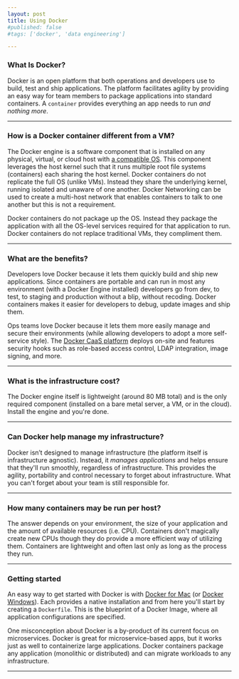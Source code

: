 ```yaml
---
layout: post
title: Using Docker
#published: false
#tags: ['docker', 'data engineering']

---
```


### What Is Docker?

Docker is an open platform that both operations and developers use to build, test and ship applications. The platform facilitates agility by providing an easy way for team members to package applications into standard containers. A `container` provides everything an app needs to run *and nothing more*. 

---

### How is a Docker container different from a VM?

The Docker engine is a software component that is installed on any physical, virtual, or cloud host with [a compatible OS](http://linuxbsdos.com/2015/04/04/6-operating-systems-designed-just-for-docker-and-other-container-runtimes/). This component leverages the host kernel such that it runs multiple root file systems (containers) each sharing the host kernel. Docker containers do not replicate the full OS (unlike VMs). Instead they share the underlying kernel, running isolated and unaware of one another. Docker Networking can be used to create a multi-host network that enables containers to talk to one another but this is not a requirement.

Docker containers do not package up the OS. Instead they package the application with all the OS-level services required for that application to run. Docker containers do not replace traditional VMs, they compliment them. 

---

### What are the benefits?

Developers love Docker because it lets them quickly build and ship new applications. Since containers are portable and can run in most any environment (with a Docker Engine installed) developers go from dev, to test, to staging and production without a blip, without recoding. Docker containers makes it easier for developers to debug, update images and ship them.

Ops teams love Docker because it lets them more easily manage and secure their environments (while allowing developers to adopt a more self-service style). The [Docker CaaS platform](https://blog.docker.com/2016/02/containers-as-a-service-caas/) deploys on-site and features security hooks such as role-based access control, LDAP integration, image signing, and more.

---

### What is the infrastructure cost?

The Docker engine itself is lightweight (around 80 MB total) and is the only required component (installed on a bare metal server, a VM, or in the cloud). Install the engine and you're done.

---

### Can Docker help manage my infrastructure?

Docker isn’t designed to manage infrastructure (the platform itself is infrastructure agnostic). Instead, it *manages applications* and helps ensure that they'll run smoothly, regardless of infrastructure. This provides the agility, portability and control necessary to forget about infrastructure. What you can't forget about your team is still responsible for.

---

### How many containers may be run per host?

The answer depends on your environment, the size of your application and the amount of available resources (i.e. CPU). Containers don't magically create new CPUs though they do provide a more efficient way of utilizing them. Containers are lightweight and often last only as long as the process they run.

---

### Getting started

An easy way to get started with Docker is with [Docker for Mac](https://www.docker.com/products/docker#/mac) (or [Docker Windows](https://www.docker.com/products/docker#/windows)). Each provides a native installation and from here you'll start by creating a `Dockerfile`. This is the blueprint of a Docker Image, where all application configurations are specified.

One misconception about Docker is a by-product of its current focus on microservices. Docker is great for microservice-based apps, but it works just as well to containerize large applications. Docker containers package any application (monolithic or distributed) and can migrate workloads to any infrastructure.


---
